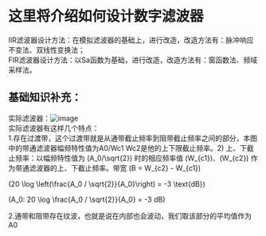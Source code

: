 # 这里将介绍如何设计数字滤波器  
IIR滤波器设计方法：在模拟滤波器的基础上，进行改造，改造方法有：脉冲响应不变法、双线性变换法；  
FIR滤波器设计方法：以Sa函数为基础，进行改造，改造方法有：窗函数法、频域采样法。

## 基础知识补充：

实际滤波器：![image](https://github.com/BoBo1529707515/EEG-analyse/assets/145309276/da714efc-2189-4b65-8e8b-5498226386dd)  
实际滤波器有这样几个特点：  
1.存在过渡带，这个过渡带就是从通带截止频率到阻带截止频率之间的部分，本图中的带通滤波器幅频特性值为A0/Wc1 Wc2是他的上下限截止频率。2) 上、下截止频率：以幅频特性值为 \(A_0/\sqrt{2}\) 时的相应频率值 \(W_{c1}\)、\(W_{c2}\) 作为带通滤波器的上、下截止频率。带宽 \(B = W_{c2} - W_{c1}\)

\(20 \log \left(\frac{A_0 / \sqrt{2}}{A_0}\right) = -3 \text{dB}\)


\(A_0: 20 \log \frac{A_0 / \sqrt{2}}{A_0} = -3 dB\)
  
2.通带和阻带存在纹波，也就是说在内部也会波动，我们取该部分的平均值作为A0
